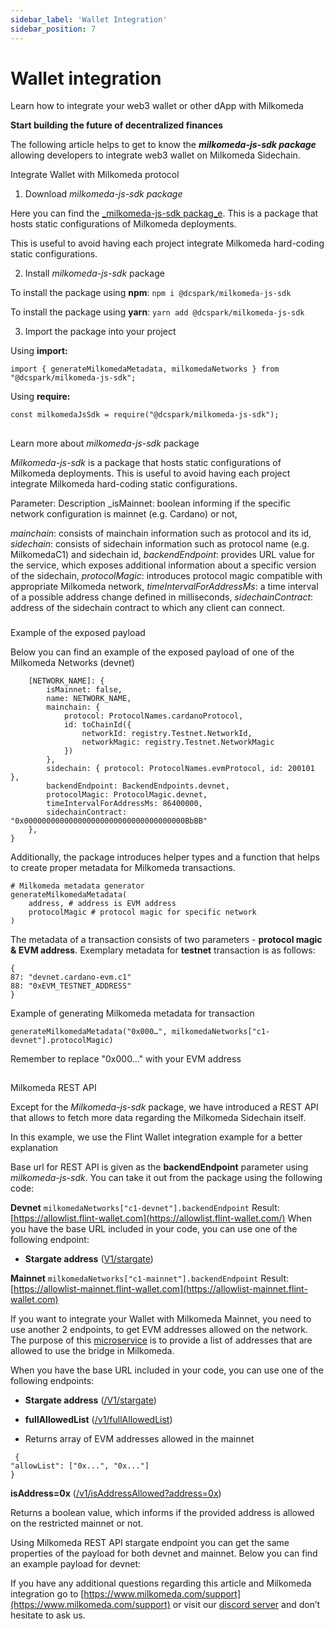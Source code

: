 ```yaml
---
sidebar_label: 'Wallet Integration'
sidebar_position: 7
---
```


# Wallet integration
Learn how to integrate your web3 wallet or other dApp with Milkomeda

**Start building the future of decentralized finances**

The following article helps to get to know the  _**milkomeda-js-sdk package**_ allowing developers to integrate web3 wallet on Milkomeda Sidechain.

Integrate Wallet with Milkomeda protocol

1. Download _milkomeda-js-sdk package_

Here you can find the [_milkomeda-js-sdk packag_e](https://www.npmjs.com/package/@dcspark/milkomeda-js-sdk). This is a package that hosts static configurations of Milkomeda deployments.

This is useful to avoid having each project integrate Milkomeda hard-coding static configurations.

2. Install _milkomeda-js-sdk_ package

To install the package using **npm**:
```npm i @dcspark/milkomeda-js-sdk```

To install the package using **yarn**:
```yarn add @dcspark/milkomeda-js-sdk```

3. Import the package into your project

Using **import:**

```import { generateMilkomedaMetadata, milkomedaNetworks } from "@dcspark/milkomeda-js-sdk";```

Using **require:**

```const milkomedaJsSdk = require("@dcspark/milkomeda-js-sdk");```

## 

Learn more about _milkomeda-js-sdk_ package

_Milkomeda-js-sdk_ is a package that hosts static configurations of Milkomeda deployments. This is useful to avoid having each project integrate Milkomeda hard-coding static configurations.

Parameter:  Description
_isMainnet: boolean informing if the specific network configuration is mainnet (e.g. Cardano) or not,

_mainchain_: consists of mainchain information such as protocol and its id,
_sidechain_: consists of sidechain information such as protocol name (e.g. MilkomedaC1) and sidechain id,
_backendEndpoint_: provides URL value for the service, which exposes additional information about a specific version of the sidechain,
_protocolMagic_: introduces protocol magic compatible with appropriate Milkomeda network,
_timeIntervalForAddressMs_: a time interval of a possible address change defined in milliseconds,
_sidechainContract_: address of the sidechain contract to which any client can connect.

### 

Example of the exposed payload

Below you can find an example of the exposed payload of one of the Milkomeda Networks (devnet)
```{
    [NETWORK_NAME]: {
        isMainnet: false,
        name: NETWORK_NAME,
        mainchain: {
            protocol: ProtocolNames.cardanoProtocol,
            id: toChainId({
                networkId: registry.Testnet.NetworkId,
                networkMagic: registry.Testnet.NetworkMagic
            })
        },
        sidechain: { protocol: ProtocolNames.evmProtocol, id: 200101 },
        backendEndpoint: BackendEndpoints.devnet,
        protocolMagic: ProtocolMagic.devnet,
        timeIntervalForAddressMs: 86400000,
        sidechainContract: "0x000000000000000000000000000000000000BbBB"
    },
}
```
Additionally, the package introduces helper types and a function that helps to create proper metadata for Milkomeda transactions.

``` 
# Milkomeda metadata generator
generateMilkomedaMetadata(
    address, # address is EVM address
    protocolMagic # protocol magic for specific network
)
```
The metadata of a transaction consists of two parameters - **protocol magic & EVM address**. Exemplary metadata for **testnet** transaction is as follows:

```
{
87: "devnet.cardano-evm.c1"
88: "0xEVM_TESTNET_ADDRESS"
}
```

Example of generating Milkomeda metadata for transaction

```generateMilkomedaMetadata("0x000…", milkomedaNetworks["c1-devnet"].protocolMagic)```

Remember to replace "0x000..." with your EVM address

## 

Milkomeda REST API

Except for the _Milkomeda-js-sdk_ package, we have introduced a REST API that allows to fetch more data regarding the Milkomeda Sidechain itself.

In this example, we use the Flint Wallet integration example for a better explanation

Base url for REST API is given as the **backendEndpoint** parameter using _milkomeda-js-sdk_. You can take it out from the package using the following code:

**Devnet**
``` milkomedaNetworks["c1-devnet"].backendEndpoint ```
Result: [https://allowlist.flint-wallet.com](https://allowlist.flint-wallet.com/)
When you have the base URL included in your code, you can use one of the following endpoint:
-   **Stargate address** ([V1/stargate](https://allowlist.flint-wallet.com/v1/stargate))

**Mainnet**
```milkomedaNetworks["c1-mainnet"].backendEndpoint```
Result: [https://allowlist-mainnet.flint-wallet.com](https://allowlist-mainnet.flint-wallet.com)

If you want to integrate your Wallet with Milkomeda Mainnet, you need to use another 2 endpoints, to get EVM addresses allowed on the network. The purpose of this [microservice](https://github.com/dcSpark/allowedlist-service/) is to provide a list of addresses that are allowed to use the bridge in Milkomeda.

When you have the base URL included in your code, you can use one of the following endpoints:

-   **Stargate address** ([/V1/stargate](https://allowlist-mainnet.flint-wallet.com/v1/stargate))
   
-   **fullAllowedList** ([/v1/fullAllowedList](https://allowlist-mainnet.flint-wallet.com/v1/fullAllowedList))
- Returns array of EVM addresses allowed in the mainnet
``` 
 {
"allowList": ["0x...", "0x..."]
}
```

**isAddress=0x** ([/v1/isAddressAllowed?address=0x](https://allowlist-mainnet.flint-wallet.com/v1/isAddressAllowed?address=0x))
  
Returns a boolean value, which informs if the  provided address is allowed on the restricted mainnet or not.

Using Milkomeda REST API stargate endpoint you can get the same properties of the payload for both devnet and mainnet. Below you can find an example payload for devnet:

If you have any additional questions regarding this article and Milkomeda integration go to [https://www.milkomeda.com/support](https://www.milkomeda.com/support) or visit our [discord server](https://discord.gg/4GSwPJpF) and don’t hesitate to ask us.
